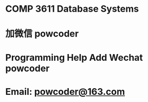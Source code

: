 # COMP 3611 Database Systems
# 加微信 powcoder

# Programming Help Add Wechat powcoder

# Email: powcoder@163.com

